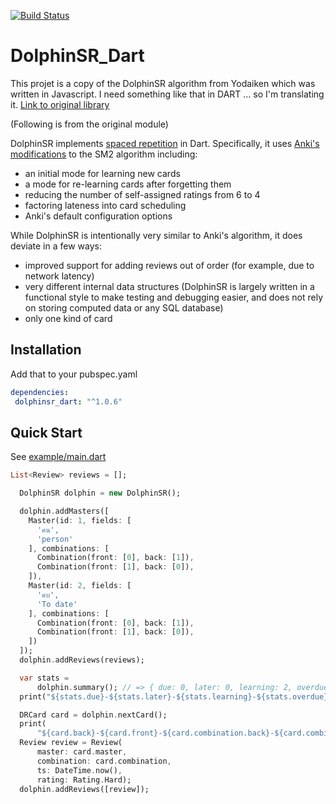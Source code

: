 [![Build Status](https://travis-ci.org/JobiJoba/dolphhinsr_dart.svg?branch=master)](https://travis-ci.org/valgene/valgene-cli#)


# DolphinSR_Dart

This projet is a copy of the DolphinSR algorithm from Yodaiken which was written in Javascript.
I need something like that in DART ... so I'm translating it. [Link to original library](https://github.com/yodaiken/dolphinsr)

(Following is from the original module)

DolphinSR implements [spaced repetition](https://en.wikipedia.org/wiki/Spaced_repetition) in
Dart. Specifically, it uses [Anki's modifications](https://apps.ankiweb.net/docs/manual.html#what-algorithm)
to the SM2 algorithm including:

- an initial mode for learning new cards
- a mode for re-learning cards after forgetting them
- reducing the number of self-assigned ratings from 6 to 4
- factoring lateness into card scheduling
- Anki's default configuration options

While DolphinSR is intentionally very similar to Anki's algorithm, it does deviate in a few ways:

- improved support for adding reviews out of order (for example, due to network latency)
- very different internal data structures (DolphinSR is largely written in a functional style to
  make testing and debugging easier, and does not rely on storing computed data or any SQL database)
- only one kind of card

## Installation

Add that to your pubspec.yaml

```yaml
dependencies:
 dolphinsr_dart: "^1.0.6"
```

## Quick Start

See [example/main.dart](https://github.com/JobiJoba/dolphhinsr_dart/blob/master/example/main.dart)

```dart
List<Review> reviews = [];

  DolphinSR dolphin = new DolphinSR();

  dolphin.addMasters([
    Master(id: 1, fields: [
      'คน',
      'person'
    ], combinations: [
      Combination(front: [0], back: [1]),
      Combination(front: [1], back: [0]),
    ]),
    Master(id: 2, fields: [
      'คบ',
      'To date'
    ], combinations: [
      Combination(front: [0], back: [1]),
      Combination(front: [1], back: [0]),
    ])
  ]);
  dolphin.addReviews(reviews);

  var stats =
      dolphin.summary(); // => { due: 0, later: 0, learning: 2, overdue: 0 }
  print("${stats.due}-${stats.later}-${stats.learning}-${stats.overdue}");

  DRCard card = dolphin.nextCard();
  print(
      "${card.back}-${card.front}-${card.combination.back}-${card.combination.front}");
  Review review = Review(
      master: card.master,
      combination: card.combination,
      ts: DateTime.now(),
      rating: Rating.Hard);
  dolphin.addReviews([review]);

```


